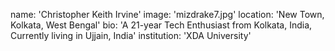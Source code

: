 name: 'Christopher Keith Irvine'
image: 'mizdrake7.jpg'
location: 'New Town, Kolkata, West Bengal' 
bio: 'A 21-year Tech Enthusiast from Kolkata, India, Currently living in Ujjain, India'
institution: 'XDA University'
